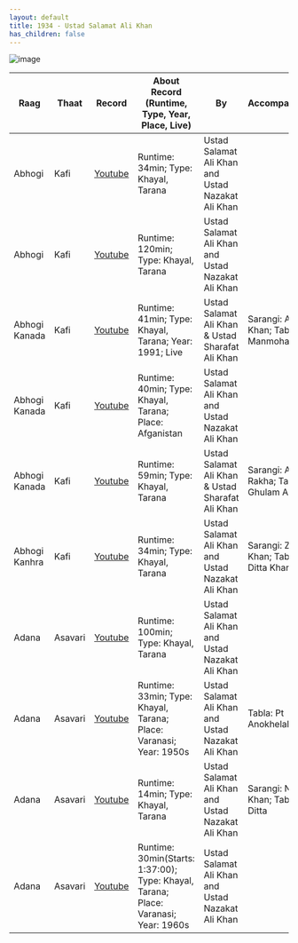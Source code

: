 ```yaml
---
layout: default
title: 1934 - Ustad Salamat Ali Khan
has_children: false
---
```


![image](https://github.com/amandeep511997/hindustani-classical-collection/assets/19922632/68ca3c18-da5f-4788-ad39-fa05c7f43cd9)

| Raag          | Thaat   | Record                                       | About Record (Runtime, Type, Year, Place, Live)                                     | By                                                | Accompaniments                                 |
| ------------- | ------- | -------------------------------------------- | ----------------------------------------------------------------------------------- | ------------------------------------------------- | ---------------------------------------------- |
| Abhogi        | Kafi    | [Youtube](https://www.youtube.com/watch?v=3_0VldEenVU) | Runtime: 34min; Type: Khayal, Tarana                                                | Ustad Salamat Ali Khan and Ustad Nazakat Ali Khan |
| Abhogi        | Kafi    | [Youtube](https://www.youtube.com/watch?v=oi2rvjtRBjA) | Runtime: 120min; Type: Khayal, Tarana                                               | Ustad Salamat Ali Khan and Ustad Nazakat Ali Khan |
| Abhogi Kanada | Kafi    | [Youtube](https://www.youtube.com/watch?v=2gFjxlbLM6o) | Runtime: 41min; Type: Khayal, Tarana; Year: 1991; Live                              | Ustad Salamat Ali Khan & Ustad Sharafat Ali Khan  | Sarangi: Asif Khan; Tabla: Manmohan Singh      |
| Abhogi Kanada | Kafi    | [Youtube](https://www.youtube.com/watch?v=pNrj5lAn56s) | Runtime: 40min; Type: Khayal, Tarana; Place: Afganistan                             | Ustad Salamat Ali Khan and Ustad Nazakat Ali Khan |
| Abhogi Kanada | Kafi    | [Youtube](https://www.youtube.com/watch?v=yeZ9UJnIEXk) | Runtime: 59min; Type: Khayal, Tarana                                                | Ustad Salamat Ali Khan & Ustad Sharafat Ali Khan  | Sarangi: Allah Rakha; Tabla: Ghulam Abbas      |
| Abhogi Kanhra | Kafi    | [Youtube](https://www.youtube.com/watch?v=JobD0znjLCs) | Runtime: 34min; Type: Khayal, Tarana                                                | Ustad Salamat Ali Khan and Ustad Nazakat Ali Khan | Sarangi: Zahoori Khan; Tabla: Allah Ditta Khan |
| Adana         | Asavari | [Youtube](https://www.youtube.com/watch?v=cAT2zFC1UXY) | Runtime: 100min; Type: Khayal, Tarana                                               | Ustad Salamat Ali Khan and Ustad Nazakat Ali Khan |
| Adana         | Asavari | [Youtube](https://www.youtube.com/watch?v=Hnw3BF08xSk) | Runtime: 33min; Type: Khayal, Tarana; Place: Varanasi; Year: 1950s                  | Ustad Salamat Ali Khan and Ustad Nazakat Ali Khan | Tabla: Pt Anokhelal                            |
| Adana         | Asavari | [Youtube](https://www.youtube.com/watch?v=kzpySlZY_gg) | Runtime: 14min; Type: Khayal, Tarana                                                | Ustad Salamat Ali Khan and Ustad Nazakat Ali Khan | Sarangi: Nathoo Khan; Tabla: Allah Ditta       |
| Adana         | Asavari | [Youtube](https://www.youtube.com/watch?v=mWIX5sbfPdM) | Runtime: 30min(Starts: 1:37:00); Type: Khayal, Tarana; Place: Varanasi; Year: 1960s | Ustad Salamat Ali Khan and Ustad Nazakat Ali Khan |
